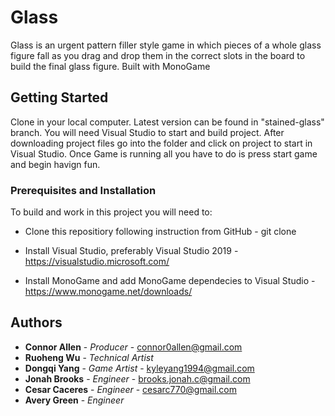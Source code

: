# Glass

Glass is an urgent pattern filler style game in which pieces of a whole glass figure fall as you drag and drop them in the correct slots in the board to build the final glass figure.
Built with MonoGame

## Getting Started
Clone in your local computer. Latest version can be found in "stained-glass" branch. 
You will need Visual Studio to start and build project. 
After downloading project files go into the folder and click on project to start in Visual Studio.
Once Game is running all you have to do is press start game and begin havign fun.


### Prerequisites and Installation 

To build and work in this project you will need to:

  * Clone this repositiory following instruction from GitHub - git clone <repository link>

  * Install Visual Studio, preferably Visual Studio 2019 - https://visualstudio.microsoft.com/
  
  * Install MonoGame and add MonoGame dependecies to Visual Studio - https://www.monogame.net/downloads/

## Authors

* **Connor Allen**  - *Producer* - connor0allen@gmail.com
* **Ruoheng Wu**    - *Technical Artist*
* **Dongqi Yang**   - *Game Artist* - kyleyang1994@gmail.com 
* **Jonah Brooks**  - *Engineer* - brooks.jonah.c@gmail.com 
* **Cesar Caceres** - *Engineer* - cesarc770@gmail.com
* **Avery Green**   - *Engineer* 
